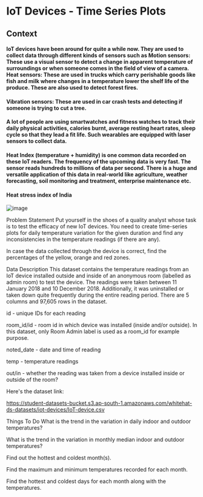 # IoT Devices - Time Series Plots


## Context

#### **IoT devices have been around for quite a while now. They are used to collect data through different kinds of sensors such as Motion sensors: These use a visual sensor to detect a change in apparent temperature of surroundings or when someone comes in the field of view of a camera. Heat sensors: These are used in trucks which carry perishable goods like fish and milk where changes in a temperature lower the shelf life of the produce. These are also used to detect forest fires.**

#### Vibration sensors: These are used in car crash tests and detecting if someone is trying to cut a tree.

#### A lot of people are using smartwatches and fitness watches to track their daily physical activities, calories burnt, average resting heart rates, sleep cycle so that they lead a fit life. Such wearables are equipped with laser sensors to collect data.

#### Heat Index (temperature + humidity) is one common data recorded on these IoT readers. The frequency of the upcoming data is very fast. The sensor reads hundreds to millions of data per second. There is a huge and versatile application of this data in real-world like agriculture, weather forecasting, soil monitoring and treatment, enterprise maintenance etc.

#### Heat stress index of India

![image](https://user-images.githubusercontent.com/78560363/230477120-90c85909-04e9-4c31-8342-9879789bdc32.png)

Problem Statement
Put yourself in the shoes of a quality analyst whose task is to test the efficacy of new IoT devices. You need to create time-series plots for daily temperature variation for the given duration and find any inconsistencies in the temperature readings (if there are any).

In case the data collected through the device is correct, find the percentages of the yellow, orange and red zones.

Data Description
This dataset contains the temperature readings from an IoT device installed outside and inside of an anonymous room (labelled as admin room) to test the device. The readings were taken between 11 January 2018 and 10 December 2018. Additionally, it was uninstalled or taken down quite frequently during the entire reading period. There are 5 columns and 97,605 rows in the dataset.

id - unique IDs for each reading

room_id/id - room id in which device was installed (inside and/or outside). In this dataset, only Room Admin label is used as a room_id for example purpose.

noted_date - date and time of reading

temp - temperature readings

out/in - whether the reading was taken from a device installed inside or outside of the room?

Here's the dataset link:

https://student-datasets-bucket.s3.ap-south-1.amazonaws.com/whitehat-ds-datasets/iot-devices/IoT-device.csv

Things To Do
What is the trend in the variation in daily indoor and outdoor temperatures?

What is the trend in the variation in monthly median indoor and outdoor temperatures?

Find out the hottest and coldest month(s).

Find the maximum and minimum temperatures recorded for each month.

Find the hottest and coldest days for each month along with the temperatures.
